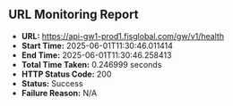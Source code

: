 ## URL Monitoring Report

- **URL:** https://api-gw1-prod1.fisglobal.com/gw/v1/health
- **Start Time:** 2025-06-01T11:30:46.011414
- **End Time:** 2025-06-01T11:30:46.258413
- **Total Time Taken:** 0.246999 seconds
- **HTTP Status Code:** 200
- **Status:** Success
- **Failure Reason:** N/A
